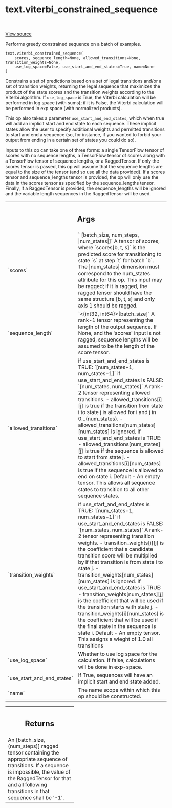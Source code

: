 <div itemscope itemtype="http://developers.google.com/ReferenceObject">
<meta itemprop="name" content="text.viterbi_constrained_sequence" />
<meta itemprop="path" content="Stable" />
</div>

# text.viterbi_constrained_sequence

<!-- Insert buttons and diff -->

<table class="tfo-notebook-buttons tfo-api" align="left">

</table>

<a target="_blank" href="https://github.com/tensorflow/text/tree/master/tensorflow_text/python/ops/viterbi_constrained_sequence_op.py">View
source</a>

Performs greedy constrained sequence on a batch of examples.

<pre class="devsite-click-to-copy prettyprint lang-py tfo-signature-link">
<code>text.viterbi_constrained_sequence(
    scores, sequence_length=None, allowed_transitions=None, transition_weights=None,
    use_log_space=False, use_start_and_end_states=True, name=None
)
</code></pre>

<!-- Placeholder for "Used in" -->

Constrains a set of predictions based on a set of legal transitions and/or a set
of transition weights, returning the legal sequence that maximizes the product
of the state scores and the transition weights according to the Viterbi
algorithm. If `use_log_space` is True, the Viterbi calculation will be performed
in log space (with sums); if it is False, the Viterbi calculation will be
performed in exp space (with normalized products).

This op also takes a parameter `use_start_and_end_states`, which when true will
add an implicit start and end state to each sequence. These implicit states
allow the user to specify additional weights and permitted transitions to start
and end a sequence (so, for instance, if you wanted to forbid your output from
ending in a certain set of states you could do so).

Inputs to this op can take one of three forms: a single TensorFlow tensor of
scores with no sequence lengths, a TensorFlow tensor of scores along with a
TensorFlow tensor of sequence lengths, or a RaggedTensor. If only the scores
tensor is passed, this op will assume that the sequence lengths are equal to the
size of the tensor (and so use all the data provided). If a scores tensor and
sequence_lengths tensor is provided, the op will only use the data in the scores
tensor as specified by the sequence_lengths tensor. Finally, if a RaggedTensor
is provided, the sequence_lengths will be ignored and the variable length
sequences in the RaggedTensor will be used.

<!-- Tabular view -->
 <table class="responsive fixed orange">
<colgroup><col width="214px"><col></colgroup>
<tr><th colspan="2"><h2 class="add-link">Args</h2></th></tr>

<tr>
<td>
`scores`
</td>
<td>
`<float32> [batch_size, num_steps, |num_states|]`
A tensor of scores, where `scores[b, t, s]` is the predicted score for
transitioning to state `s` at step `t` for batch `b`. The |num_states|
dimension must correspond to the num_states attribute for this op. This
input may be ragged; if it is ragged, the ragged tensor should have the
same structure [b, t, s] and only axis 1 should be ragged.
</td>
</tr><tr>
<td>
`sequence_length`
</td>
<td>
`<{int32, int64}>[batch_size]`
A rank-1 tensor representing the length of the output sequence. If None,
and the 'scores' input is not ragged, sequence lengths will be assumed
to be the length of the score tensor.
</td>
</tr><tr>
<td>
`allowed_transitions`
</td>
<td>
if use_start_and_end_states is TRUE:
`<bool>[num_states+1, num_states+1]`
if use_start_and_end_states is FALSE:
`<bool>[num_states, num_states]`
A rank-2 tensor representing allowed transitions.
- allowed_transitions[i][j] is true if the transition from state i to
state j is allowed for i and j in 0...(num_states).
- allowed_transitions[num_states][num_states] is ignored.
If use_start_and_end_states is TRUE:
- allowed_transitions[num_states][j] is true if the sequence is allowed
to start from state j.
- allowed_transitions[i][num_states] is true if the sequence is allowed
to end on state i.
Default - An empty tensor. This allows all sequence states to transition
to all other sequence states.
</td>
</tr><tr>
<td>
`transition_weights`
</td>
<td>
if use_start_and_end_states is TRUE:
`<float32>[num_states+1, num_states+1]`
if use_start_and_end_states is FALSE:
`<float32>[num_states, num_states]`
A rank-2 tensor representing transition weights.
- transition_weights[i][j] is the coefficient that a candidate transition
score will be multiplied by if that transition is from state i to
state j.
- transition_weights[num_states][num_states] is ignored.
If use_start_and_end_states is TRUE:
- transition_weights[num_states][j] is the coefficient that will be used
if the transition starts with state j.
- transition_weights[i][num_states] is the coefficient that will be used
if the final state in the sequence is state i.
Default - An empty tensor. This assigns a wieght of 1.0 all transitions
</td>
</tr><tr>
<td>
`use_log_space`
</td>
<td>
Whether to use log space for the calculation. If false,
calculations will be done in exp-space.
</td>
</tr><tr>
<td>
`use_start_and_end_states`
</td>
<td>
If True, sequences will have an implicit start
and end state added.
</td>
</tr><tr>
<td>
`name`
</td>
<td>
The name scope within which this op should be constructed.
</td>
</tr>
</table>

<!-- Tabular view -->
 <table class="responsive fixed orange">
<colgroup><col width="214px"><col></colgroup>
<tr><th colspan="2"><h2 class="add-link">Returns</h2></th></tr>
<tr class="alt">
<td colspan="2">
An <int32>[batch_size, (num_steps)] ragged tensor containing the appropriate
sequence of transitions. If a sequence is impossible, the value of the
RaggedTensor for that and all following transitions in that sequence shall
be '-1'.
</td>
</tr>

</table>
